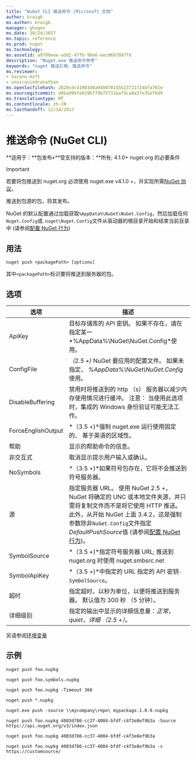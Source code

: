 ```yaml
---
title: "NuGet CLI 推送命令 |Microsoft 文档"
author: kraigb
ms.author: kraigb
manager: ghogen
ms.date: 10/24/2017
ms.topic: reference
ms.prod: nuget
ms.technology: 
ms.assetid: a9709eee-add2-47fb-98e6-eec0697087f6
description: "Nuget.exe 推送命令参考"
keywords: "nuget 推送引用，推送命令"
ms.reviewer:
- karann-msft
- unniravindranathan
ms.openlocfilehash: 2828cdc41903d8a948870155b23721724bfa781e
ms.sourcegitcommit: d0ba99bfe019b779b75731bafdca8a37e35ef0d9
ms.translationtype: MT
ms.contentlocale: zh-CN
ms.lasthandoff: 12/14/2017
---
```

# <a name="push-command-nuget-cli"></a>推送命令 (NuGet CLI)

**适用于：**包发布&bullet;**受支持的版本：**所有; 4.1.0+ nuget.org 的必要条件

> [!Important]
> 若要将包推送到 nuget.org 必须使用 nuget.exe v4.1.0 +，并实现所需[NuGet 协议](../api/nuget-protocols.md)。

推送到包源的包，将其发布。

NuGet 的默认配置通过加载获取`%AppData%\NuGet\NuGet.Config`，然后加载任何`Nuget.Config`或`.nuget\Nuget.Config`文件从驱动器的根目录开始和结束当前目录中 (请参阅[配置 NuGet 行为](../consume-packages/configuring-nuget-behavior.md))

## <a name="usage"></a>用法

```
nuget push <packagePath> [options]
```

其中`<packagePath>`标识要将推送到服务器的包。

## <a name="options"></a>选项

| 选项 | 描述 |
| --- | --- |
| ApiKey | 目标存储库的 API 密钥。 如果不存在，请在指定某一*%AppData%\NuGet\NuGet.Config*使用。 |
| ConfigFile | *（2.5 +)* NuGet 要应用的配置文件。 如果未指定， *%AppData%\NuGet\NuGet.Config*使用。 |
| DisableBuffering | 禁用时将推送到的 http （s） 服务器以减少内存使用情况进行缓冲。 注意： 当使用此选项时，集成的 Windows 身份验证可能无法工作。 |
| ForceEnglishOutput | *（3.5 +)*强制 nuget.exe 运行使用固定的、 基于英语的区域性。 |
| 帮助 | 显示的帮助命令的信息。 |
| 非交互式 | 取消显示提示用户输入或确认。 |
| NoSymbols | *（3.5 +)*如果符号包存在，它将不会推送到符号服务器。 |
| 源 | 指定服务器 URL。 使用 NuGet 2.5 +，NuGet 将确定的 UNC 或本地文件夹源，并只需将复制文件而不是将它使用 HTTP 推送。  此外，从开始 NuGet 上面 3.4.2，这是强制参数除非`NuGet.Config`文件指定*DefaultPushSource*值 (请参阅[配置 NuGet 行为](../Consume-Packages/Configuring-NuGet-Behavior.md))。 |
| SymbolSource | *（3.5 +)*指定符号服务器 URL; 推送到 nuget.org 时使用 nuget.smbsrc.net |
| SymbolApiKey | *（3.5 +)*中指定的 URL 指定的 API 密钥`-SymbolSource`。 |
| 超时 | 指定超时，以秒为单位，以便将推送到服务器。 默认值为 300 秒 （5 分钟）。 |
| 详细级别 | 指定的输出中显示的详细信息量：*正常*， *quiet*，*详细 （2.5 +）*。 |

另请参阅[环境变量](cli-ref-environment-variables.md)

## <a name="examples"></a>示例

```
nuget push foo.nupkg

nuget push foo.symbols.nupkg

nuget push foo.nupkg -Timeout 360

nuget push *.nupkg

nuget.exe push -source \\mycompany\repo\ mypackage.1.0.0.nupkg

nuget push foo.nupkg 4003d786-cc37-4004-bfdf-c4f3e8ef9b3a -Source https://api.nuget.org/v3/index.json

nuget push foo.nupkg 4003d786-cc37-4004-bfdf-c4f3e8ef9b3a

nuget push foo.nupkg 4003d786-cc37-4004-bfdf-c4f3e8ef9b3a -s https://customsource/
```
